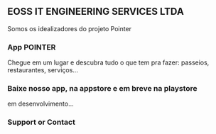 ## EOSS IT ENGINEERING SERVICES LTDA

Somos os idealizadores do projeto Pointer

### App POINTER

Chegue em um lugar e descubra tudo o que tem pra fazer: passeios, restaurantes, serviços...



### Baixe nosso app, na appstore e em breve na playstore

em desenvolvimento...

### Support or Contact



